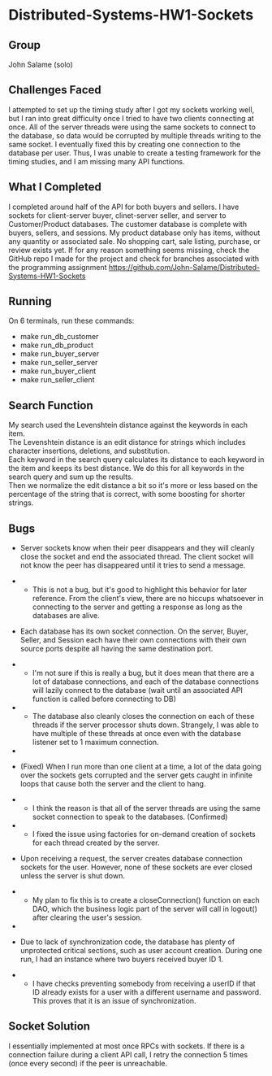 # Distributed-Systems-HW1-Sockets

## Group
John Salame (solo)

## Challenges Faced
I attempted to set up the timing study after I got my sockets working well, but I ran into great difficulty once I tried to have two clients connecting at once.
All of the server threads were using the same sockets to connect to the database, so data would be corrupted by multiple threads writing to the same socket.
I eventually fixed this by creating one connection to the database per user.
Thus, I was unable to create a testing framework for the timing studies, and I am missing many API functions.

## What I Completed
I completed around half of the API for both buyers and sellers. I have sockets for client-server buyer, clinet-server seller, and server to Customer/Product databases.
The customer database is complete with buyers, sellers, and sessions. My product database only has items, without any quantity or associated sale. No shopping cart, sale listing, purchase, or review exists yet.
If for any reason something seems missing, check the GitHub repo I made for the project and check for branches associated with the programming assignment https://github.com/John-Salame/Distributed-Systems-HW1-Sockets

## Running
On 6 terminals, run these commands:
* make run_db_customer
* make run_db_product
* make run_buyer_server
* make run_seller_server
* make run_buyer_client
* make run_seller_client

## Search Function
My search used the Levenshtein distance against the keywords in each item.  
The Levenshtein distance is an edit distance for strings which includes character insertions, deletions, and substitution.  
Each keyword in the search query calculates its distance to each keyword in the item and keeps its best distance. We do this for all keywords in the search query and sum up the results.  
Then we normalize the edit distance a bit so it's more or less based on the percentage of the string that is correct, with some boosting for shorter strings.

## Bugs
* Server sockets know when their peer disappears and they will cleanly close the socket and end the associated thread. The client socket will not know the peer has disappeared until it tries to send a message.
*  * This is not a bug, but it's good to highlight this behavior for later reference. From the client's view, there are no hiccups whatsoever in connecting to the server and getting a response as long as the databases are alive.
* Each database has its own socket connection. On the server, Buyer, Seller, and Session each have their own connections with their own source ports despite all having the same destination port.
*  * I'm not sure if this is really a bug, but it does mean that there are a lot of database connections, and each of the database connections will lazily connect to the database (wait until an associated API function is called before connecting to DB)
*  * The database also cleanly closes the connection on each of these threads if the server processor shuts down. Strangely, I was able to have multiple of these threads at once even with the database listener set to 1 maximum connection.
*
* (Fixed) When I run more than one client at a time, a lot of the data going over the sockets gets corrupted and the server gets caught in infinite loops that cause both the server and the client to hang.
*  * I think the reason is that all of the server threads are using the same socket connection to speak to the databases. (Confirmed)
*  * I fixed the issue using factories for on-demand creation of sockets for each thread created by the server.

* Upon receiving a request, the server creates database connection sockets for the user. However, none of these sockets are ever closed unless the server is shut down.
*  * My plan to fix this is to create a closeConnection() function on each DAO, which the business logic part of the server will call in logout() after clearing the user's session.
*
* Due to lack of synchronization code, the database has plenty of unprotected critical sections, such as user account creation. During one run, I had an instance where two buyers received buyer ID 1.
*  * I have checks preventing somebody from receiving a userID if that ID already exists for a user with a different username and password. This proves that it is an issue of synchronization.

## Socket Solution
I essentially implemented at most once RPCs with sockets. If there is a connection failure during a client API call, 
I retry the connection 5 times (once every second) if the peer is unreachable.
